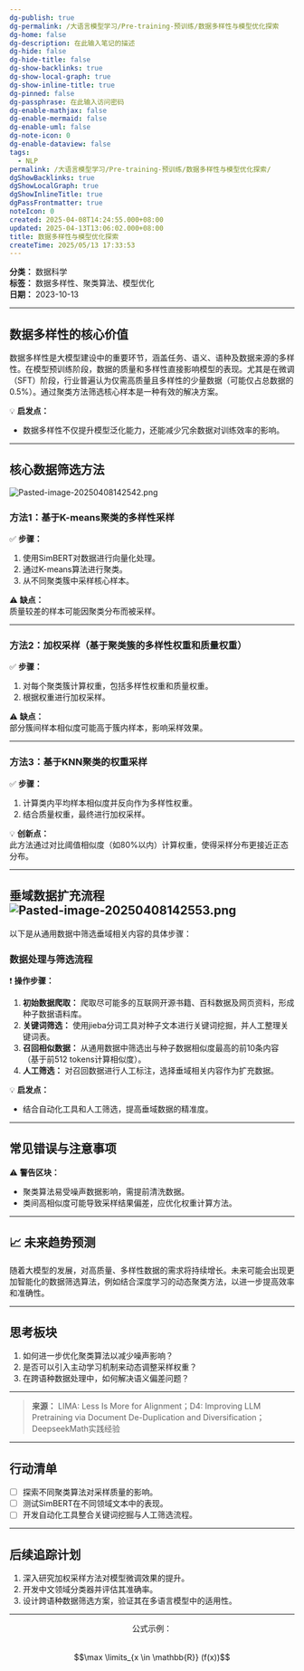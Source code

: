 ```yaml
---
dg-publish: true
dg-permalink: /大语言模型学习/Pre-training-预训练/数据多样性与模型优化探索
dg-home: false
dg-description: 在此输入笔记的描述
dg-hide: false
dg-hide-title: false
dg-show-backlinks: true
dg-show-local-graph: true
dg-show-inline-title: true
dg-pinned: false
dg-passphrase: 在此输入访问密码
dg-enable-mathjax: false
dg-enable-mermaid: false
dg-enable-uml: false
dg-note-icon: 0
dg-enable-dataview: false
tags:
  - NLP
permalink: /大语言模型学习/Pre-training-预训练/数据多样性与模型优化探索/
dgShowBacklinks: true
dgShowLocalGraph: true
dgShowInlineTitle: true
dgPassFrontmatter: true
noteIcon: 0
created: 2025-04-08T14:24:55.000+08:00
updated: 2025-04-13T13:06:02.000+08:00
title: 数据多样性与模型优化探索
createTime: 2025/05/13 17:33:53
---
```




**分类：** 数据科学  
**标签：** 数据多样性、聚类算法、模型优化  
**日期：** 2023-10-13  

---



## 数据多样性的核心价值
数据多样性是大模型建设中的重要环节，涵盖任务、语义、语种及数据来源的多样性。在模型预训练阶段，数据的质量和多样性直接影响模型的表现。尤其是在微调（SFT）阶段，行业普遍认为仅需高质量且多样性的少量数据（可能仅占总数据的0.5%）。通过聚类方法筛选核心样本是一种有效的解决方案。

💡 **启发点：**  
- 数据多样性不仅提升模型泛化能力，还能减少冗余数据对训练效率的影响。

---



## 核心数据筛选方法
![Pasted-image-20250408142542.png](../../.vuepress/public/img/user/%E9%99%84%E4%BB%B6/Pasted%20image%2020250408142542.png)

### 方法1：基于K-means聚类的多样性采样  
✅ **步骤：**  
1. 使用SimBERT对数据进行向量化处理。  
2. 通过K-means算法进行聚类。  
3. 从不同聚类簇中采样核心样本。  

⚠ **缺点：**  
质量较差的样本可能因聚类分布而被采样。

---


### 方法2：加权采样（基于聚类簇的多样性权重和质量权重）  
✅ **步骤：**  
1. 对每个聚类簇计算权重，包括多样性权重和质量权重。  
2. 根据权重进行加权采样。  

⚠ **缺点：**  
部分簇间样本相似度可能高于簇内样本，影响采样效果。

---


### 方法3：基于KNN聚类的权重采样  
✅ **步骤：**  
1. 计算类内平均样本相似度并反向作为多样性权重。  
2. 结合质量权重，最终进行加权采样。  

💡 **创新点：**  
此方法通过对比阈值相似度（如80%以内）计算权重，使得采样分布更接近正态分布。

---



## 垂域数据扩充流程![Pasted-image-20250408142553.png](../../.vuepress/public/img/user/%E9%99%84%E4%BB%B6/Pasted%20image%2020250408142553.png)
以下是从通用数据中筛选垂域相关内容的具体步骤：

### 数据处理与筛选流程  
❗ **操作步骤：**  
1. **初始数据爬取：** 爬取尽可能多的互联网开源书籍、百科数据及网页资料，形成种子数据语料库。  
2. **关键词筛选：** 使用jieba分词工具对种子文本进行关键词挖掘，并人工整理关键词表。  
3. **召回相似数据：** 从通用数据中筛选出与种子数据相似度最高的前10条内容（基于前512 tokens计算相似度）。  
4. **人工筛选：** 对召回数据进行人工标注，选择垂域相关内容作为扩充数据。  

💡 **启发点：**  
- 结合自动化工具和人工筛选，提高垂域数据的精准度。

---



## 常见错误与注意事项
⚠ **警告区块：**  
- 聚类算法易受噪声数据影响，需提前清洗数据。  
- 类间高相似度可能导致采样结果偏差，应优化权重计算方法。

---



## 📈 未来趋势预测
随着大模型的发展，对高质量、多样性数据的需求将持续增长。未来可能会出现更加智能化的数据筛选算法，例如结合深度学习的动态聚类方法，以进一步提高效率和准确性。

---



## 思考板块
1. 如何进一步优化聚类算法以减少噪声影响？  
2. 是否可以引入主动学习机制来动态调整采样权重？  
3. 在跨语种数据处理中，如何解决语义偏差问题？

---

> **来源：** LIMA: Less Is More for Alignment；D4: Improving LLM Pretraining via Document De-Duplication and Diversification；DeepseekMath实践经验  

---



## 行动清单
- [ ] 探索不同聚类算法对采样质量的影响。  
- [ ] 测试SimBERT在不同领域文本中的表现。  
- [ ] 开发自动化工具整合关键词挖掘与人工筛选流程。  

---



## 后续追踪计划
1. 深入研究加权采样方法对模型微调效果的提升。  
2. 开发中文领域分类器并评估其准确率。  
3. 设计跨语种数据筛选方案，验证其在多语言模型中的适用性。  

---

$$\text{公式示例：}$$  
$$\max \limits_{x \in \mathbb{R}} (f(x))$$
